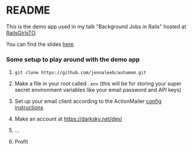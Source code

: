 # README

This is the demo app used in my talk "Background Jobs in Rails" hosted at [RailsGirlsTO](https://www.meetup.com/railsgirlsTO/events/239808299/).

You can find the slides [here](https://github.com/jennaleeb/automom/blob/master/BackgroundJobs.pdf).

### Some setup to play around with the demo app

1. `git clone https://github.com/jennaleeb/automom.git`

2. Make a file in your root called `.env` (this will be for storing your super secret environment variables like your email password and API keys)

3. Set up your email client according to the ActionMailer [config instructions](http://guides.rubyonrails.org/action_mailer_basics.html#action-mailer-configuration) 

4. Make an account at https://darksky.net/dev/

5. ...

6. Profit
